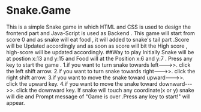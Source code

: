 # Snake.Game
This is a simple Snake game in which HTML and CSS is used to design the frontend part and Java-Script is used as Backend . This game will start from score 0 and as snake will eat food , it will added to snake's tail part .Score will be Updated accordingly and as soon as score will bit the High score , high-score will be updated accordingly.  ##Way to play  Initially Snake will be at postion x:13 and y:15 and Food will at the Position x:6 and y:7 . Press any key to start the game . 1.if you want to turn snake towards left--->>. click the left shift arrow. 2.if you want to turn snake towards right--->>. click the right shift arrow. 3.if you want to move the snake toward upward--->>. click the upward key. 4.if you want to move the snake toward downward--->>. click the downward key.  If snake will touch any coordinate(x or y) snake will die and Prompt message of "Game is over .Press any key to start!" will appear.

